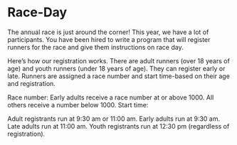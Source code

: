 # Race-Day
The annual race is just around the corner! 
This year, we have a lot of participants. You have been hired to write a program that will register runners for the race and give them instructions on race day.

Here’s how our registration works. There are adult runners (over 18 years of age) and youth runners (under 18 years of age). They can register early or late. Runners are assigned a race number and start time-based on their age and registration.

Race number:
Early adults receive a race number at or above 1000.
All others receive a number below 1000.
Start time:

Adult registrants run at 9:30 am or 11:00 am.
Early adults run at 9:30 am.
Late adults run at 11:00 am.
Youth registrants run at 12:30 pm (regardless of registration).
